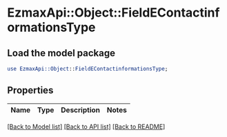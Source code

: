 # EzmaxApi::Object::FieldEContactinformationsType

## Load the model package
```perl
use EzmaxApi::Object::FieldEContactinformationsType;
```

## Properties
Name | Type | Description | Notes
------------ | ------------- | ------------- | -------------

[[Back to Model list]](../README.md#documentation-for-models) [[Back to API list]](../README.md#documentation-for-api-endpoints) [[Back to README]](../README.md)


